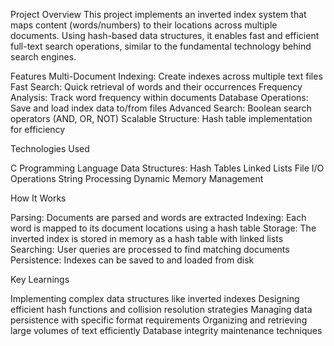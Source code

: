 Project Overview
This project implements an inverted index system that maps content (words/numbers) to their locations across multiple documents. Using hash-based data structures, it enables fast and efficient full-text search operations, similar to the fundamental technology behind search engines.

Features
Multi-Document Indexing: Create indexes across multiple text files
Fast Search: Quick retrieval of words and their occurrences
Frequency Analysis: Track word frequency within documents
Database Operations: Save and load index data to/from files
Advanced Search: Boolean search operators (AND, OR, NOT)
Scalable Structure: Hash table implementation for efficiency

Technologies Used

C Programming Language
Data Structures:
Hash Tables
Linked Lists
File I/O Operations
String Processing
Dynamic Memory Management

How It Works

Parsing: Documents are parsed and words are extracted
Indexing: Each word is mapped to its document locations using a hash table
Storage: The inverted index is stored in memory as a hash table with linked lists
Searching: User queries are processed to find matching documents
Persistence: Indexes can be saved to and loaded from disk

Key Learnings

Implementing complex data structures like inverted indexes
Designing efficient hash functions and collision resolution strategies
Managing data persistence with specific format requirements
Organizing and retrieving large volumes of text efficiently
Database integrity maintenance techniques

